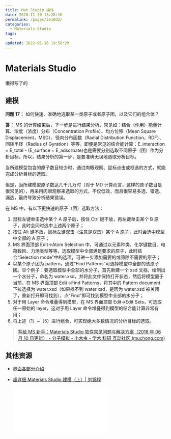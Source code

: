```yaml
---
title: Mat.Studio 操作
date: 2020-11-30 13:28:10
permalink: /pages/2e10d2/
categories:
  - Materials-Studio
tags:
  -
updated: 2022-01-16 19:56:29
---
```


# Materials Studio

懒得写了的

## 建模

**问题 17：** 如何快速、准确地选取某一类原子或者原子团，以及它们的组合体？

**答：** MS 的计算结束后，下一步是进行结果分析，常见如：结合（作用）能量计算、浓度（浓度）分布（Concentration Profile）、均方位移（Mean Square Displacement，MSD）、径向分布函数（Radial Distribution Function，RDF）、回转半径（Radius of Gyration）等等。即便是常见的结合能计算：E_interaction = E_total - (E_surface + E_adsorbate)也是需要分别选取不同原子（团）作为分析目标。所以，结果分析的第一步，是要准确无误地选取分析目标。

当所建模型包含的原子数目较少时，通过肉眼观察、鼠标点击或框选的方式，就能完成分析目标的选取。

但是，当所建模型原子数达几千几万时（对于 MD 计算而言，这样的原子数目是很常见的），再采用肉眼观察来选取的方式，不仅低效，而且很容易多选、错选、漏选，最终导致分析结果错误。

在 MS 中，有以下更快速的原子（团）选取方法：

1. 鼠标左键单击选中某个 A 原子后，按住 Ctrl 键不放，再左键单击某个 B 原子，此时会同时选中上述两个原子；
2. 按住 Alt 键不放，鼠标左键双击（注意是双击）某个 A 原子，此时会选中模型中全部的 A 原子；
3. MS 界面顶部 Edit→Atom Selection 中，可通过以元素种类、化学键数目、电荷数目、力场类型等等，选取模型中全部满足要求的原子，此时结合“Selection mode”中的选项，可进一步添加需要的或筛除不需要的原子；
4. 以某个原子团为 pattern，通过“Find Patterns”可选择模型中全部的该原子团。举个例子：要选取模型中全部的水分子，首先新建一个 xsd 文档，绘制出一个水分子，命名为 water.xsd，并将此文件保持打开状态，然后将模型置于当前，在 MS 界面顶部 Edit→Find Patterns，将其中的 Pattern document 下拉选择为 water.xsd（如果找不到 water.xsd，是因为 water.xsd 被关闭了，重新打开即可找到），点“Find”即可找到模型中全部的水分子；
5. 对于用 Layer 命令堆叠得到模型，在 MS 界面顶部 Edit→Edit Sets，可选取任一原始的 layer，这对于用 Layer 命令堆叠得到模型的结合能计算非常有用；
6. 将上述（1）~（5）进行组合，可实现绝大多数情况的分析目标的选取。

> [写给 MS 新手：Materials Studio 软件常见问题与解决方案（2018 年 06 月 10 日更新） - 分子模拟 - 小木虫 - 学术 科研 互动社区 (muchong.com)](http://muchong.com/html/201704/11279111.html)

## 其他资源

- [界面各部分介绍](http://www.cailiaoniu.com/51296.html)

- [超详细 Materials Studio 建模（上）| 刘锦程](https://www.bilibili.com/video/BV1b54y1672a?t=899)

    <div class="btv" id="btv"><iframe src="//player.bilibili.com/player.html?aid=842972226&bvid=BV1b54y1672a&cid=261004851&page=1" scrolling="no" border="0" frameborder="no" framespacing="0" allowfullscreen="true"> </iframe></div>
